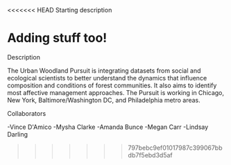 <<<<<<< HEAD
Starting description

Adding stuff too!
=======
Description

The Urban Woodland Pursuit is integrating datasets from social and ecological scientists to better understand the dynamics that influence composition and conditions of forest communities. It also aims to identify most affective management approaches. The Pursuit is working in Chicago, New York, Baltimore/Washington DC, and Philadelphia metro areas. 


Collaborators

-Vince D'Amico
-Mysha Clarke
-Amanda Bunce
-Megan Carr
-Lindsay Darling
>>>>>>> 797bebc9ef01017987c399067bbdb7f5ebd3d5af
